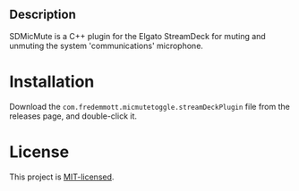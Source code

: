 ## Description

SDMicMute is a C++ plugin for the Elgato StreamDeck for muting and unmuting the system 'communications' microphone.

# Installation

Download the `com.fredemmott.micmutetoggle.streamDeckPlugin` file from the releases page, and double-click it.

# License

This project is [MIT-licensed](LICENSE).